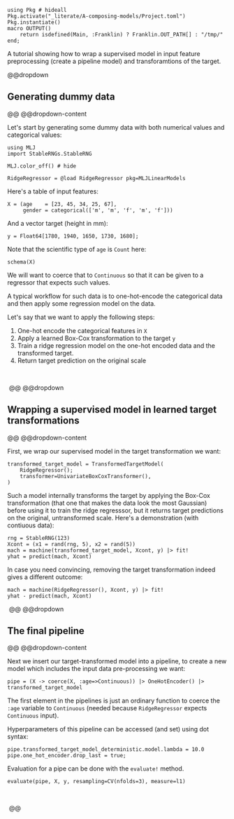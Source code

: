 <!--This file was generated, do not modify it.-->
````julia:ex1
using Pkg # hideall
Pkg.activate("_literate/A-composing-models/Project.toml")
Pkg.instantiate()
macro OUTPUT()
    return isdefined(Main, :Franklin) ? Franklin.OUT_PATH[] : "/tmp/"
end;
````

A tutorial showing how to wrap a supervised model in input feature preprocessing (create
a pipeline model) and transforamtions of the target.

@@dropdown
## Generating dummy data
@@
@@dropdown-content

Let's start by generating some dummy data with both numerical values and categorical values:

````julia:ex2
using MLJ
import StableRNGs.StableRNG

MLJ.color_off() # hide

RidgeRegressor = @load RidgeRegressor pkg=MLJLinearModels
````

Here's a table of input features:

````julia:ex3
X = (age    = [23, 45, 34, 25, 67],
     gender = categorical(['m', 'm', 'f', 'm', 'f']))
````

And a vector target (height in mm):

````julia:ex4
y = Float64[1780, 1940, 1650, 1730, 1680];
````

Note that the scientific type of `age` is `Count` here:

````julia:ex5
schema(X)
````

We will want to coerce that to `Continuous` so that it can be given to a regressor that
expects such values.

A typical workflow for such data is to one-hot-encode the categorical data and then
apply some regression model on the data.

Let's say that we want to apply the following steps:
1. One-hot encode the categorical features in `X`
1. Apply a learned Box-Cox transformation to the target `y`
1. Train a ridge regression model on the one-hot encoded data and the transformed target.
1. Return target prediction on the original scale

‎

‎
@@
@@dropdown
## Wrapping a supervised model in learned target transformations
@@
@@dropdown-content

First, we wrap our supervised model in the target transformation we want:

````julia:ex6
transformed_target_model = TransformedTargetModel(
    RidgeRegressor();
    transformer=UnivariateBoxCoxTransformer(),
)
````

Such a model internally transforms the target by applying the Box-Cox transformation
(that one that makes the data look the most Gaussian) before using it to train the ridge
regresssor, but it returns target predictions on the original, untransformed
scale. Here's a demonstration (with contiuous data):

````julia:ex7
rng = StableRNG(123)
Xcont = (x1 = rand(rng, 5), x2 = rand(5))
mach = machine(transformed_target_model, Xcont, y) |> fit!
yhat = predict(mach, Xcont)
````

In case you need convincing, removing the target transformation indeed gives a
different outcome:

````julia:ex8
mach = machine(RidgeRegressor(), Xcont, y) |> fit!
yhat - predict(mach, Xcont)
````

‎
@@
@@dropdown
## The final pipeline
@@
@@dropdown-content

Next we insert our target-transformed model into a pipeline, to create a new model which
includes the input data pre-processing we want:

````julia:ex9
pipe = (X -> coerce(X, :age=>Continuous)) |> OneHotEncoder() |> transformed_target_model
````

The first element in the pipelines is just an ordinary function to coerce the `:age`
variable to `Continuous` (needed because `RidgeRegressor` expects `Continuous` input).

Hyperparameters of this pipeline can be accessed (and set) using dot syntax:

````julia:ex10
pipe.transformed_target_model_deterministic.model.lambda = 10.0
pipe.one_hot_encoder.drop_last = true;
````

Evaluation for a pipe can be done with the `evaluate!` method.

````julia:ex11
evaluate(pipe, X, y, resampling=CV(nfolds=3), measure=l1)
````

‎

‎
@@

